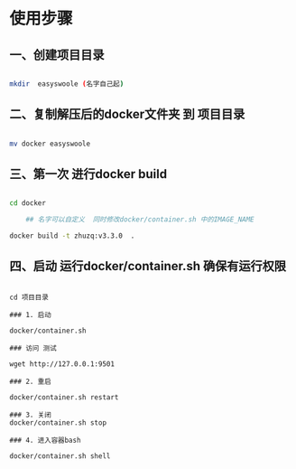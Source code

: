 # 使用步骤


## 一、创建项目目录

```bash

mkdir  easyswoole (名字自己起)

```

## 二、复制解压后的docker文件夹 到 项目目录

```bash

mv docker easyswoole

```

## 三、第一次 进行docker build

```bash

cd docker

    ## 名字可以自定义  同时修改docker/container.sh 中的IMAGE_NAME

docker build -t zhuzq:v3.3.0  .

```


## 四、启动  运行docker/container.sh 确保有运行权限

```

cd 项目目录

### 1. 启动

docker/container.sh

### 访问 测试

wget http://127.0.0.1:9501

### 2. 重启

docker/container.sh restart

### 3. 关闭
docker/container.sh stop

### 4. 进入容器bash

docker/container.sh shell


```

